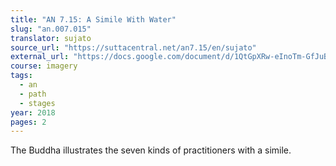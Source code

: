 ```yaml
---
title: "AN 7.15: A Simile With Water"
slug: "an.007.015"
translator: sujato
source_url: "https://suttacentral.net/an7.15/en/sujato"
external_url: "https://docs.google.com/document/d/1QtGpXRw-eInoTm-GfJuB9oM9LE7-9Qqx03GHdzvGHLQ/edit"
course: imagery
tags:
  - an
  - path
  - stages
year: 2018
pages: 2
---
```


The Buddha illustrates the seven kinds of practitioners with a simile.
